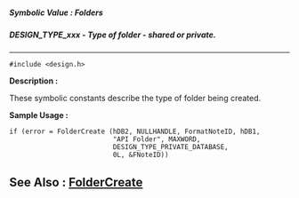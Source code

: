 ##### Symbolic Value : Folders
##### DESIGN_TYPE_xxx - Type of folder - shared or private.
---
```
#include <design.h>
```
**Description :**

These symbolic constants describe the type of folder being created.

**Sample Usage :**
```
if (error = FolderCreate (hDB2, NULLHANDLE, FormatNoteID, hDB1, 
                          "API Folder", MAXWORD,
                          DESIGN_TYPE_PRIVATE_DATABASE,
                          0L, &FNoteID))
```
**See Also :**
[FolderCreate](/reference/Func/FolderCreate)
---
